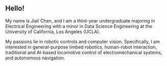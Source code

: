 ## Hello!

My name is Jiali Chen, and I am a third-year undergraduate majoring in Electrical Engineering with a minor in Data Science Engineering at the University of California, Los Angeles (UCLA).

My passions lie in robotic controls and computer vision. Specifically, I am interested in general-purpose limbed robotics, human-robot interaction, traditional and AI-based locomotive control of electromechanical systems, and autonomous navigation.
